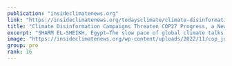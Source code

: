 ```yaml
---
publication: "insideclimatenews.org"
link: "https://insideclimatenews.org/todaysclimate/climate-disinformation-campaigns-threaten-cop27-progress-a-new-report-concludes/"
title: "Climate Disinformation Campaigns Threaten COP27 Progress, a New Report Concludes - Inside Climate News"
excerpt: "SHARM EL-SHEIKH, Egypt—The slow pace of global climate talks is once again on display at COP27 this week and can be partially explained by a renewed blitz of climate disinformation, according to watch"
image: "https://insideclimatenews.org/wp-content/uploads/2022/11/cop_joseph-eid-getty-scaled.jpg"
group: pro
rank: 16
---
```

